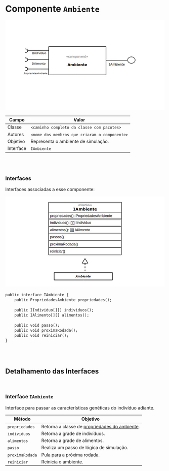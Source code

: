 # Componente `Ambiente`

![Componente Ambiente](componenteAmbiente.jpg)

Campo | Valor
----- | -----
Classe | `<caminho completo da classe com pacotes>`
Autores | `<nome dos membros que criaram o componente>`
Objetivo | Representa o ambiente de simulação.
Interface | `IAmbiente`

<br>
<br>

### Interfaces

Interfaces associadas a esse componente:

![Dispositivo Ambiente](dispositivoAmbiente.jpg)

```
public interface IAmbiente {
    public PropriedadesAmbiente propriedades();

    public IIndividuo[][] individuos();
    public IAlimento[][] alimentos();

    public void passo();
    public void proximaRodada();
    public void reiniciar();
}
```
<br>
<br>

## Detalhamento das Interfaces

<br>

### Interface `IAmbiente`

Interface para passar as características genéticas do indivíduo adiante.

Método | Objetivo
------ | --------
`propriedades` | Retorna a classe de [propriedades do ambiente](PropriedadesAmbiente.md).
`individuos` | Retorna a grade de indivíduos.
`alimentos` | Retorna a grade de alimentos.
`passo` | Realiza um passo de lógica de simulação.
`proximaRodada` | Pula para a próxima rodada.
`reiniciar` | Reinicia o ambiente.
